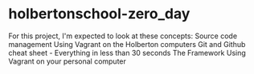 # holbertonschool-zero_day
For this project, I'm expected to look at these concepts:  Source code management Using Vagrant on the Holberton computers Git and Github cheat sheet - Everything in less than 30 seconds The Framework Using Vagrant on your personal computer
